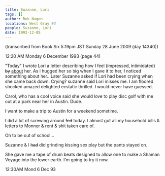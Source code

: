 ```yaml
---
title: Suzanne, Lori
tags: []
author: Rob Nugen
locations: West Gray #3
people: Suzanne, Lori
date: 1993-12-05
---
```


<p class="note">(transcribed from Book Six 5:19pm JST Sunday 28 June 2009 (day 14340))</p>

<p class="date">12:20 AM Monday 6 December  1993 (page 44)</p>

<p>&quot;Today&quot; I wrote Lori a letter describing how I feel (impressed,
intimidated) <del>by</del> <ins>about</ins> her.  As I hugged her so big when I gave it to her, I
noticed something about her.. Later Suzanne asked if Lori had been crying when she came back down.
Crying?  suzanne said Lori misses me.  I am floored shocked amazed delighted ecstatic thrilled.  I
would never have guessed.</p>

<p>Carol, who has a cool voice said she would love to play disc golf with me out at a park near her
in Austin.  Dude.</p>

<p>I want to make a trip to Austin for a weekend sometime.</p>

<p>I did a lot of screwing around <del>fod</del> today.  I almost got all my household bills &amp;
letters to Monner &amp; rent &amp; shit taken care of.</p>

<p>Oh to be out of school...</p>

<p>Suzanne &amp; I <del>had</del> did grinding kissing sex play but the pants stayed on.</p>

<p>She gave me a tape of drum beats designed to allow one to make a Shaman Voyage into the lower
earth.  I'm going to try it now.</p>

<p class="date">12:30AM Mond 6 Dec 93</p>

